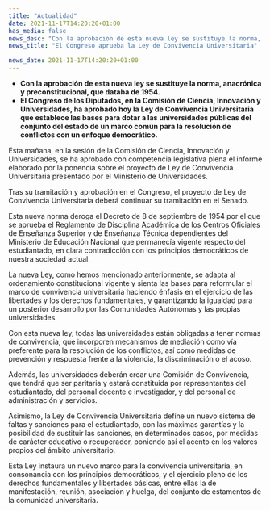 ```yaml
---
title: "Actualidad"   
date: 2021-11-17T14:20:20+01:00
has_media: false
news_desc: "Con la aprobación de esta nueva ley se sustituye la norma, anacrónica y preconstitucional, que databa de 1954. El Congreso de los Diputados, en la Comisión de Ciencia, Innovación y Universidades, ha aprobado hoy la Ley de Convivencia Universitaria que establece las bases para dotar a las universidades públicas del conjunto del estado de un marco común para la resolución de conflictos con un enfoque democrático."
news_title: "El Congreso aprueba la Ley de Convivencia Universitaria"

news_date: 2021-11-17T14:20:20+01:00
---
```

<ul>
<li><b>Con la aprobación de esta nueva ley se sustituye la norma, anacrónica y preconstitucional, que databa de 1954. </b></li>

<li><b>El Congreso de los Diputados, en la Comisión de Ciencia, Innovación y Universidades, ha aprobado hoy la Ley de Convivencia Universitaria que establece las bases para dotar a las universidades públicas del conjunto del estado de un marco común para la resolución de conflictos con un enfoque democrático.</b></li>
</ul>

Esta mañana, en la sesión de la Comisión de Ciencia, Innovación y Universidades, se ha aprobado con competencia legislativa plena el informe elaborado por la ponencia sobre el proyecto de Ley de Convivencia Universitaria presentado por el Ministerio de Universidades.

Tras su tramitación y aprobación en el Congreso, el proyecto de Ley de Convivencia Universitaria deberá continuar su tramitación en el Senado.

Esta nueva norma deroga el Decreto de 8 de septiembre de 1954 por el que se aprueba el Reglamento de Disciplina Académica de los Centros Oficiales de Enseñanza Superior y de Enseñanza Técnica dependientes del Ministerio de Educación Nacional que permanecía vigente respecto del estudiantado, en clara contradicción con los principios democráticos de nuestra sociedad actual.

La nueva Ley, como hemos mencionado anteriormente, se adapta al ordenamiento constitucional vigente y sienta las bases para reformular el marco de convivencia universitaria haciendo énfasis en el ejercicio de las libertades y los derechos fundamentales, y garantizando la igualdad para un posterior desarrollo por las Comunidades Autónomas y las propias universidades.

Con esta nueva ley, todas las universidades están obligadas a tener normas de convivencia, que incorporen mecanismos de mediación como vía preferente para la resolución de los conflictos, así como medidas de prevención y respuesta frente a la violencia, la discriminación o el acoso.

Además, las universidades deberán crear una Comisión de Convivencia, que tendrá que ser paritaria y estará constituida por representantes del estudiantado, del personal docente e investigador, y del personal de administración y servicios.

Asimismo, la Ley de Convivencia Universitaria define un nuevo sistema de faltas y sanciones para el estudiantado, con las máximas garantías y la posibilidad de sustituir las sanciones, en determinados casos, por medidas de carácter educativo o recuperador, poniendo así el acento en los valores propios del ámbito universitario.

Esta Ley instaura un nuevo marco para la convivencia universitaria, en consonancia con los principios democráticos, y el ejercicio pleno de los derechos fundamentales y libertades básicas, entre ellas la de manifestación, reunión, asociación y huelga, del conjunto de estamentos de la comunidad universitaria.